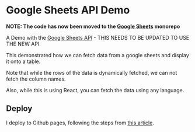 # Google Sheets API Demo

**NOTE: The code has now been moved to the [Google Sheets](https://github.com/e3c-summer-worker/google-sheets) monorepo**

A Demo with the [Google Sheets API](https://developers.google.com/sheets/) - THIS NEEDS TO BE UPDATED TO USE THE NEW API.

This demonstrated how we can fetch data from a google sheets and display it onto a table.

Note that while the rows of the data is dynamically fetched, we can not fetch the column names.

Also, while this is using React, you can fetch the data using any language.

## Deploy

I deploy to Github pages, following the steps from [this article](https://github.com/gitname/react-gh-pages).
